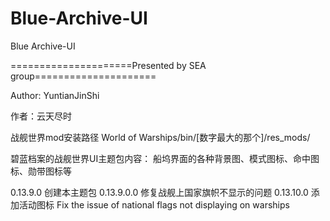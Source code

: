 # Blue-Archive-UI
Blue Archive-UI

=====================Presented by SEA group=====================

Author: YuntianJinShi


作者：云天尽时

战舰世界mod安装路径
World of Warships/bin/[数字最大的那个]/res_mods/

碧蓝档案的战舰世界UI主题包内容： 船坞界面的各种背景图、模式图标、命中图标、勋带图标等


0.13.9.0    创建本主题包
0.13.9.0.0 修复战舰上国家旗帜不显示的问题
0.13.10.0  添加活动图标
Fix the issue of national flags not displaying on warships